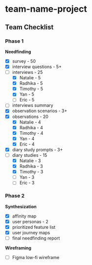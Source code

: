# team-name-project

## Team Checklist
### Phase 1
**Needfinding**
- [x] survey - 50
- [x] interview questions - 5+
- [ ] interviews - 25
    - [x] Natalie - 5
    - [x] Radhika - 5
    - [x] Timothy - 5
    - [x] Yan - 5
    - [ ] Eric - 5
- [ ] interviews summary
- [x] observation scenarios - 3+
- [x] observations - 20
    - [x] Natalie - 4
    - [x] Radhika - 4
    - [x] Timothy - 4
    - [x] Yan - 4
    - [x] Eric - 4
- [x] diary study prompts - 3+
- [ ] diary studies - 15
    - [x] Natalie - 3
    - [x] Radhika - 3
    - [x] Timothy - 3
    - [ ] Yan - 3
    - [ ] Eric - 3

### Phase 2
**Synthesization**
- [x] affinity map
- [x] user personas - 2
- [x] prioritized feature list
- [x] user journey maps
- [ ] final needfinding report

**Wireframing**
- [ ] Figma low-fi wireframe
